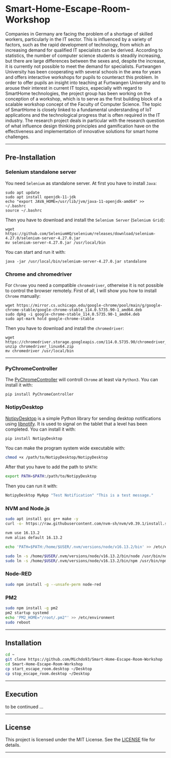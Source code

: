 # Smart-Home-Escape-Room-Workshop

Companies in Germany are facing the problem of a shortage of skilled workers, particularly in the IT sector. This is influenced by a variety of factors, such as the rapid development of technology, from which an increasing demand for qualified IT specialists can be derived. According to statistics, the number of computer science students is steadily increasing, but there are large differences between the sexes and, despite the increase, it is currently not possible to meet the demand for specialists. Furtwangen University has been cooperating with several schools in the area for years and offers interactive workshops for pupils to counteract this problem. In order to offer pupils an insight into teaching at Furtwangen University and to arouse their interest in current IT topics, especially with regard to SmartHome technologies, the project group has been working on the conception of a workshop, which is to serve as the first building block of a scalable workshop concept of the Faculty of Computer Science. The topic of SmartHome is closely linked to a fundamental understanding of IoT applications and the technological progress that is often required in the IT industry. The research project deals in particular with the research question of what influence design thinking principles and gamification have on the effectiveness and implementation of innovative solutions for smart home challenges.

---

## Pre-Installation

### Selenium standalone server

You need `Selenium` as standalone server. At first you have to install `Java`:

```
sudo apt update
sudo apt install openjdk-11-jdk
echo "export JAVA_HOME=/usr/lib/jvm/java-11-openjdk-amd64" >> ~/.bashrc
source ~/.bashrc
```

Then you have to download and install the `Selenium Server` (`Selenium Grid`):

```
wget https://github.com/SeleniumHQ/selenium/releases/download/selenium-4.27.0/selenium-server-4.27.0.jar
mv selenium-server-4.27.0.jar /usr/local/bin
```

You can start and run it with:

```
java -jar /usr/local/bin/selenium-server-4.27.0.jar standalone
```

### Chrome and chromedriver

For `Chrome` you need a compatible `chromedriver`, otherwise it is not possible to control the browser remotely. First of all, I will show you how to install `Chrome` manually:

```
wget https://mirror.cs.uchicago.edu/google-chrome/pool/main/g/google-chrome-stable/google-chrome-stable_114.0.5735.90-1_amd64.deb
sudo dpkg -i google-chrome-stable_114.0.5735.90-1_amd64.deb
sudo apt-mark hold google-chrome-stable
```

Then you have to download and install the `chromedriver`:

```
wget https://chromedriver.storage.googleapis.com/114.0.5735.90/chromedriver_linux64.zip
unzip chromedriver_linux64.zip
mv chromedriver /usr/local/bin
```

---

### PyChromeController

The [PyChromeController](https://github.com/Michdo93/PyChromeController) will controll `Chrome` at least via `Python3`. You can install it with:

```
pip install PyChromeController
```

### NotipyDesktop

[NotipyDesktop]() is a simple Python library for sending desktop notifications using [libnotify](https://developer.gnome.org/libnotify/). It is used to signal on the tablet that a level has been completed. You can install it with:

```
pip install NotipyDesktop
```

You can make the program system wide executable with:

```bash
chmod +x /path/to/NotipyDesktop/NotipyDesktop
```

After that you have to add the path to `$PATH`:

```bash
export PATH=$PATH:/path/to/NotipyDesktop
```

Then you can run it with:

```bash
NotipyDesktop MyApp "Test Notification" "This is a test message."
```

### NVM and Node.js

```bash
sudo apt install gcc g++ make -y
curl -o- https://raw.githubusercontent.com/nvm-sh/nvm/v0.39.1/install.sh | bash

nvm use 16.13.2
nvm alias default 16.13.2

echo 'PATH=$PATH:/home/$USER/.nvm/versions/node/v16.13.2/bin' >> /etc/environment

sudo ln -s /home/$USER/.nvm/versions/node/v16.13.2/bin/node /usr/bin/node
sudo ln -s /home/$USER/.nvm/versions/node/v16.13.2/bin/npm /usr/bin/npm
```

### Node-RED

```bash
sudo npm install -g --unsafe-perm node-red
```

### PM2

```bash
sudo npm install -g pm2
pm2 startup systemd
echo 'PM2_HOME="/root/.pm2"' >> /etc/environment
sudo reboot
```

---

## Installation

```bash
cd ~
git clone https://github.com/Michdo93/Smart-Home-Escape-Room-Workshop
cd Smart-Home-Escape-Room-Workshop
cp start_escape_room.desktop ~/Desktop
cp stop_escape_room.desktop ~/Desktop
```

---

## Execution

to be continued ...

---

## License

This project is licensed under the MIT License. See the [LICENSE](LICENSE) file for details.

---

###
